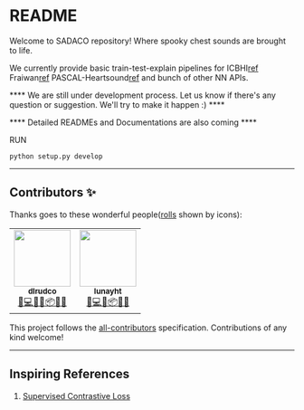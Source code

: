 README
=======

Welcome to SADACO repository! Where spooky chest sounds are brought to life.

We currently provide basic train-test-explain pipelines for ICBHI[ref](https://bhichallenge.med.auth.gr/ICBHI_2017_Challenge) Fraiwan[ref](https://data.mendeley.com/datasets/jwyy9np4gv/3) PASCAL-Heartsound[ref](http://www.peterjbentley.com/heartchallenge/) and bunch of other NN APIs.


**** We are still under development process. Let us know if there's any question or suggestion. We'll try to make it happen :) ****

**** Detailed READMEs and Documentations are also coming ****


RUN
<pre><code>python setup.py develop</code></pre>

------

## Contributors ✨

Thanks goes to these wonderful people([rolls](https://allcontributors.org/docs/en/emoji-key) shown by icons):

<!-- ALL-CONTRIBUTORS-LIST:START - Do not remove or modify this section -->
<!-- prettier-ignore-start -->
<!-- markdownlint-disable -->
<table>
  <tr>
    <td align="center"><a href="https://github.com/dlrudco"><img src="https://avatars0.githubusercontent.com/u/37071556?v=4" width="100px;" alt=""/><br /><sub><b>dlrudco</b></sub></a><br /><a href="https://github.com/dlrudco/steth-audio/commits?author=dlrudco" title="Rolls">🤔💻📖🚧📦💬🔬</a></td>
    <td align="center"><a href="https://github.com/lunayht"><img src="https://avatars1.githubusercontent.com/lunayht" width="100px;" alt=""/><br /><sub><b>lunayht</b></sub></a><br /><a href="https://github.com/dlrudco/steth-audio/commits?author=lunayht" title="Rolls">🤔💻📖📦💬🔬</a></td>
  </tr>
</table>

<!-- markdownlint-enable -->
<!-- prettier-ignore-end -->
<!-- ALL-CONTRIBUTORS-LIST:END -->

This project follows the [all-contributors](https://github.com/all-contributors/all-contributors) specification. Contributions of any kind welcome!

------

## Inspiring References
1. [Supervised Contrastive Loss](https://github.com/HobbitLong/SupContrast)

